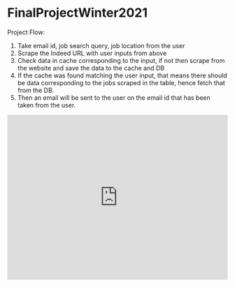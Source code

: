 # FinalProjectWinter2021

Project Flow:
1)	Take email id, job search query, job location from the user
2)	Scrape the Indeed URL with user inputs from above
3)	Check data in cache corresponding to the input, if not then scrape from the website and save the data to the cache and DB
4)	If the cache was found matching the user input, that means there should be data corresponding to the jobs scraped in the table, hence fetch that from the DB.
5)	Then an email will be sent to the user on the email id that has been taken from the user.

<div style="padding:75% 0 0 0;position:relative;"><iframe src="https://player.vimeo.com/video/543351472?badge=0&amp;autopause=0&amp;player_id=0&amp;app_id=58479" frameborder="0" allow="autoplay; fullscreen; picture-in-picture" allowfullscreen style="position:absolute;top:0;left:0;width:100%;height:100%;" title="anandadi-si507-final-project.mp4"></iframe></div><script src="https://player.vimeo.com/api/player.js"></script>
